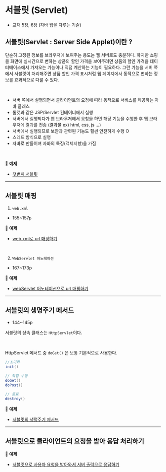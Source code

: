 # 서블릿 (Servlet)

- 교재 5장, 6장 (자바 웹을 다루는 기술)

## 서블릿(Servlet : Server Side Applet)이란 ?

단순히 고정된 정보를 브라우저에 보여주는 용도는 웹 서버로도 충분하다. 하지만 쇼핑몰 화면에 실시간으로 변하는 상품의 할인 가격을 보여주려면 상품의 할인 가격을 데이터베이스에서 가져오는 기능이나 직접 계산하는 기능이 필요하다. 그런 기능을 서버 쪽에서 서블릿이 처리해주면 상품 할인 가격 표시처럼 웹 페이지에서 동적으로 변하는 정보를 효과적으로 다룰 수 있다.

<br>

- 서버 쪽에서 실행되면서 클라이언트의 요청에 따라 동적으로 서비스를 제공하는 자바 클래스
- 톰캣과 같은 JSP/Servlet 컨테이너에서 실행
- 서버에서 실행되다가 웹 브라우저에서 요청을 하면 해당 기능을 수행한 후 웹 브라우저에 결과를 전송 (결과물 ex) html, css, js …)
- 서버에서 실행되므로 보안과 관련된 기능도 훨씬 안전하게 수행 O
- 스레드 방식으로 실행
- 자바로 만들어져 자바의 특징(객체지향)을 가짐

<br>

:milky_way: **예제**
- [첫번째 서블릿](./test/FirstServlet.java)

---

## 서블릿 매핑

1. `web.xml`
- 155~157p

:milky_way: **예제**
- [web.xml로 url 매핑하기](./test/ThirdServlet.java)

<br>

2. `WebServlet 어노테이션`
- 167~173p

:milky_way: **예제**
- [webServlet 어노테이션으로 url 매핑하기](./test/SecondServlet.java)

---
## 서블릿의 생명주기 메서드
- 144~145p

서블릿의 상속 클래스는 `HttpServlet`이다. 

<br>

HttpServlet  메서드 중 `doGet()` 은 보통 기본적으로 사용한다.

```java
//초기화
init()

// 작업 수행
doGet()
doPost()

// 종료
destroy()
```

:milky_way: **예제**
- [서블릿의 생명주기 메서드](./test/LifeCycleServlet.java)

---
## 서블릿으로 클라이언트의 요청을 받아 응답 처리하기
:milky_way: **예제**
- [서블릿으로 사용자 요청을 받아와서 서버 출력으로 응답하기](./test/register)